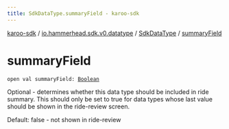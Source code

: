 ```yaml
---
title: SdkDataType.summaryField - karoo-sdk
---
```


[karoo-sdk](../../index.html) / [io.hammerhead.sdk.v0.datatype](../index.html) / [SdkDataType](index.html) / [summaryField](./summary-field.html)

# summaryField

`open val summaryField: `[`Boolean`](https://kotlinlang.org/api/latest/jvm/stdlib/kotlin/-boolean/index.html)

Optional - determines whether this data type should be included
in ride summary. This should only be set to true for data types
whose last value should be shown in the ride-review screen.

Default: false - not shown in ride-review

